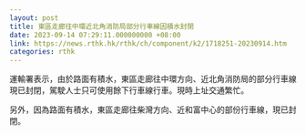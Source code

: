 ```yaml
---
layout: post
title: 東區走廊往中環近北角消防局部分行車線因積水封閉
date: 2023-09-14 07:29:11.000000000 +08:00
link: https://news.rthk.hk/rthk/ch/component/k2/1718251-20230914.htm
categories: rthk
---
```


運輸署表示，由於路面有積水，東區走廊往中環方向、近北角消防局的部分行車線現已封閉，駕駛人士只可使用餘下行車線行車。現時上址交通繁忙。

另外，因為路面有積水，東區走廊往柴灣方向、近和富中心的部份行車線，現已封閉。
